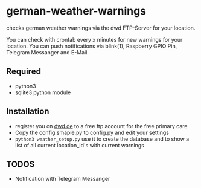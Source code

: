 # german-weather-warnings
checks german weather warnings via the dwd FTP-Server for your location.

You can check with crontab every x minutes for new warnings for your location.
You can push notifications via blink(1), Raspberry GPIO Pin, Telegram Messanger and E-Mail.

## Required

- python3
- sqlite3 python module

## Installation

- register you on [dwd.de](http://www.dwd.de/DE/fachnutzer/dienstleister/grundversorgung/grundversorgung_node.html) to a free ftp account for the free primary care
- Copy the config.smaple.py to config.py and edit your settings
- `python3 weather_setup.py` use it to create the database and to show a list of all current location_id's with current warnings

## TODOS

- Notification with Telegram Messanger
